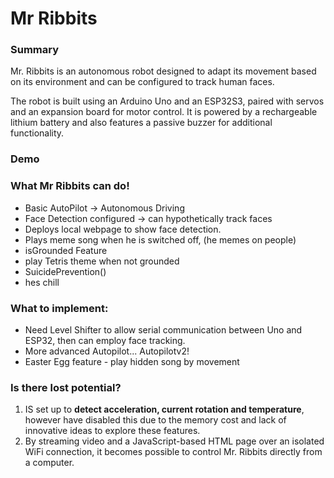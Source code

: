 # Mr Ribbits

### Summary

Mr. Ribbits is an autonomous robot designed to adapt its movement based on its environment and can be configured to track human faces.

The robot is built using an Arduino Uno and an ESP32S3, paired with servos and an expansion board for motor control. It is powered by a rechargeable lithium battery and also features a passive buzzer for additional functionality.

### Demo




### What Mr Ribbits can do!
- Basic AutoPilot -> Autonomous Driving
- Face Detection configured -> can hypothetically track faces
- Deploys local webpage to show face detection.
- Plays meme song when he is switched off, (he memes on people)
- isGrounded Feature
- play Tetris theme when not grounded
- SuicidePrevention()
- hes chill

### What to implement:
- Need Level Shifter to allow serial communication between Uno and ESP32, then can employ face tracking.
- More advanced Autopilot... Autopilotv2!
- Easter Egg feature - play hidden song by movement

### Is there lost potential?
1. IS set up to **detect acceleration, current rotation and temperature**, however have disabled this due to the memory cost and lack of innovative ideas to explore these features.
2. By streaming video and a JavaScript-based HTML page over an isolated WiFi connection, it becomes possible to control Mr. Ribbits directly from a computer.

